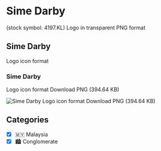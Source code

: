 # Sime Darby
 (stock symbol: 4197.KL) Logo in transparent PNG format

## Sime Darby
 Logo icon format

### Sime Darby
 Logo icon format Download PNG (394.64 KB)

![Sime Darby
 Logo icon format Download PNG (394.64 KB)](/img/orig/4197.KL-98e01e8a.png)



## Categories
- [x] 🇲🇾 Malaysia
- [x] 🏙 Conglomerate
